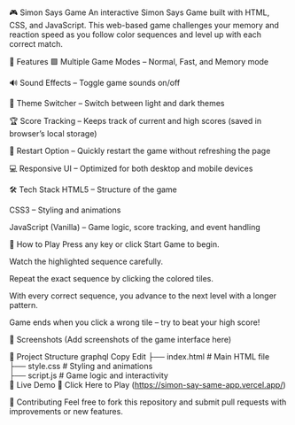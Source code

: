 🎮 Simon Says Game
An interactive Simon Says Game built with HTML, CSS, and JavaScript. This web-based game challenges your memory and reaction speed as you follow color sequences and level up with each correct match.

🚀 Features
🟩 Multiple Game Modes – Normal, Fast, and Memory mode

🔊 Sound Effects – Toggle game sounds on/off

🌙 Theme Switcher – Switch between light and dark themes

🏆 Score Tracking – Keeps track of current and high scores (saved in browser’s local storage)

🔄 Restart Option – Quickly restart the game without refreshing the page

💻 Responsive UI – Optimized for both desktop and mobile devices

🛠️ Tech Stack
HTML5 – Structure of the game

CSS3 – Styling and animations

JavaScript (Vanilla) – Game logic, score tracking, and event handling

🎯 How to Play
Press any key or click Start Game to begin.

Watch the highlighted sequence carefully.

Repeat the exact sequence by clicking the colored tiles.

With every correct sequence, you advance to the next level with a longer pattern.

Game ends when you click a wrong tile – try to beat your high score!

📸 Screenshots
(Add screenshots of the game interface here)

📂 Project Structure
graphql
Copy
Edit
├── index.html      # Main HTML file  
├── style.css       # Styling and animations  
├── script.js       # Game logic and interactivity  
🚀 Live Demo
🔗 Click Here to Play (https://simon-say-same-app.vercel.app/)

🤝 Contributing
Feel free to fork this repository and submit pull requests with improvements or new features.
